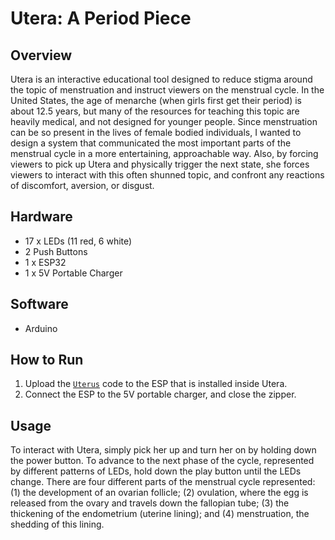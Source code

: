 # Utera: A Period Piece

## Overview

Utera is an interactive educational tool designed to reduce stigma around the topic of menstruation and instruct viewers on the menstrual cycle. In the United States, the age of menarche (when girls first get their period) is about 12.5 years, but many of the resources for teaching this topic are heavily medical, and not designed for younger people. Since menstruation can be so present in the lives of female bodied individuals, I wanted to design a system that communicated the most important parts of the menstrual cycle in a more entertaining, approachable way. Also, by forcing viewers to pick up Utera and physically trigger the next state, she forces viewers to interact with this often shunned topic, and confront any reactions of discomfort, aversion, or disgust.


## Hardware

- 17 x LEDs (11 red, 6 white)
- 2 Push Buttons
- 1 x ESP32
- 1 x 5V Portable Charger

## Software

- Arduino

## How to Run

1. Upload the [`Uterus`](https://github.com/devitos-yale/cpsc334/blob/main/Final/Uterus/Uterus.ino) code to the ESP that is installed inside Utera.
2. Connect the ESP to the 5V portable charger, and close the zipper.

## Usage

To interact with Utera, simply pick her up and turn her on by holding down the power button. To advance to the next phase of the cycle, represented by different patterns of LEDs, hold down the play button until the LEDs change. There are four different parts of the menstrual cycle represented: (1) the development of an ovarian follicle; (2) ovulation, where the egg is released from the ovary and travels down the fallopian tube; (3) the thickening of the endometrium (uterine lining); and (4) menstruation, the shedding of this lining.
